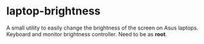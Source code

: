 # laptop-brightness

A small utility to easily change the brightness of the screen on Asus laptops.
Keyboard and monitor brightness controller.
Need to be as __root__.
